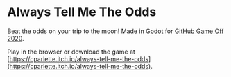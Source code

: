 # Always Tell Me The Odds
Beat the odds on your trip to the moon! Made in [Godot](https://godotengine.org/) for [GitHub Game Off 2020](https://itch.io/jam/game-off-2020).

Play in the browser or download the game at [https://cparlette.itch.io/always-tell-me-the-odds](https://cparlette.itch.io/always-tell-me-the-odds).
